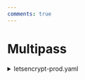```yaml
---
comments: true
---
```


# Multipass


<details>
<summary>letsencrypt-prod.yaml</summary>
    ```yaml
    test:
      test:
        name: toto
    ```
</details>